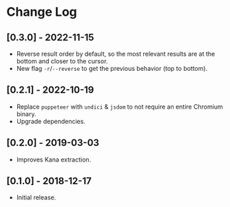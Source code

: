 # Change Log

## [0.3.0] - 2022-11-15

- Reverse result order by default, so the most relevant results are at the bottom and closer to the cursor.
- New flag `-r`/`--reverse` to get the previous behavior (top to bottom).

## [0.2.1] - 2022-10-19

- Replace `puppeteer` with `undici` & `jsdom` to not require an entire Chromium binary.
- Upgrade dependencies.

## [0.2.0] - 2019-03-03

- Improves Kana extraction.

## [0.1.0] - 2018-12-17

- Initial release.
